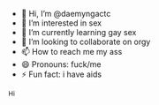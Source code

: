 - 👋 Hi, I’m @daemyngactc
- 👀 I’m interested in sex
- 🌱 I’m currently learning gay sex 
- 💞️ I’m looking to collaborate on orgy 
- 📫 How to reach me my ass
- 😄 Pronouns: fuck/me 
- ⚡ Fun fact: i have aids

<sub>Hi</sub>

<!---
daemyngactc/daemyngactc is a ✨ special ✨ repository because its `README.md` (this file) appears on your GitHub profile.
You can click the Preview link to take a look at your changes.
--->
